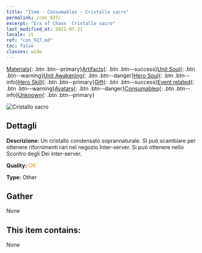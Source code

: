 ```yaml
---
title: "Item - Consumables - Cristallo sacro"
permalink: /con_927/
excerpt: "Era of Chaos  Cristallo sacro"
last_modified_at: 2021-07-21
locale: it
ref: "con_927.md"
toc: false
classes: wide
---
```

 [Materials](/ItemsIT/){: .btn .btn--primary}[Artifacts](/ItemsIT/Artifacts/){: .btn .btn--success}[Unit Soul](/ItemsIT/UnitSoul/){: .btn .btn--warning}[Unit Awakening](/ItemsIT/UnitAwakening/){: .btn .btn--danger}[Hero Soul](/ItemsIT/HeroSoul/){: .btn .btn--info}[Hero Skill](/ItemsIT/HeroSkill/){: .btn .btn--primary}[Gift](/ItemsIT/Gift/){: .btn .btn--success}[Event related](/ItemsIT/Events/){: .btn .btn--warning}[Avatars](/ItemsIT/Avatars/){: .btn .btn--danger}[Consumables](/ItemsIT/Consumables/){: .btn .btn--info}[Unknown](/ItemsIT/Unknown/){: .btn .btn--primary}

 ![Cristallo sacro](/images/t/i_godStone.png)

## Dettagli
 **Descrizione:** Un cristallo condensato soprannaturale. Si può scambiare per ottenere rifornimenti rari nel negozio Inter-server. Si può ottenere nello Scontro degli Dei inter-server.

 **Quality:** <span style="color: #FF8C00">OK</span>

 **Type:** Other

## Gather

  None

## This item contains:

  None

